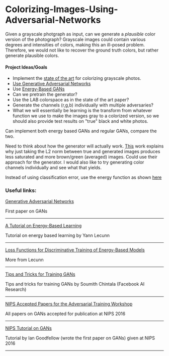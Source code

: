 # Colorizing-Images-Using-Adversarial-Networks
Given a grayscale photgraph as input, can we generate a *plausible* color version of the photograph?
Grayscale images could contain various degrees and intensities of colors, making this an ill-posed
problem. Therefore, we would not like to recover the ground truth colors, but rather generate plausible
colors.

#### Project Ideas/Goals
* Implement the [state of the art](http://richzhang.github.io/colorization/) for colorizing grayscale photos.
* [Use Generative Adversarial Networks](https://arxiv.org/pdf/1406.2661v1.pdf)
* Use [Energy-Based GANs](https://arxiv.org/pdf/1609.03126v3.pdf)
* Can we pretrain the generator?
* Use the LAB colorspace as in the state of the art paper?
* Generate the channels (r,g,b) individually with multiple adversaries?
* What we will essentially be learning is the transform from whatever function we use to make the images
gray to a colorized version, so we should also provide test results on "true" black and white photos.

Can implement both energy based GANs and regular GANs, compare the two.

Need to think about how the generator will actually work. [This](http://richzhang.github.io/colorization/)
work explains why just taking the L2 norm between true and generated images produces
less saturated and more brown/green (averaged) images. Could use their approach for
the generator. I would also like to try generating color channels individually
and see what that yields.

Instead of using classification error, use the energy function as shown
[here](https://openreview.net/pdf?id=ryh9pmcee)


### Useful links:

[Generative Adversarial Networks](https://arxiv.org/pdf/1406.2661v1.pdf)

First paper on GANs
___

[A Tutorial on Energy-Based Learning](http://yann.lecun.com/exdb/publis/pdf/lecun-06.pdf)

Tutorial on energy based learning by Yann Lecunn
___

[Loss Functions for Discriminative Training of Energy-Based Models](http://yann.lecun.com/exdb/publis/pdf/lecun-huang-05.pdf)

More from Lecunn
___

[Tips and Tricks for Training GANs](https://github.com/soumith/ganhacks)

Tips and tricks for training GANs by Soumith Chintala (Facebook AI Research)
___

[NIPS Accepted Papers for the Adversarial Training Workshop](https://sites.google.com/site/nips2016adversarial/home/accepted-papers)

All papers on GANs accepted for publication at NIPS 2016
___

[NIPS Tutorial on GANs](https://arxiv.org/pdf/1701.00160v3.pdf)

Tutorial by Ian Goodfellow (wrote the first paper on GANs) given at NIPS 2016
___

